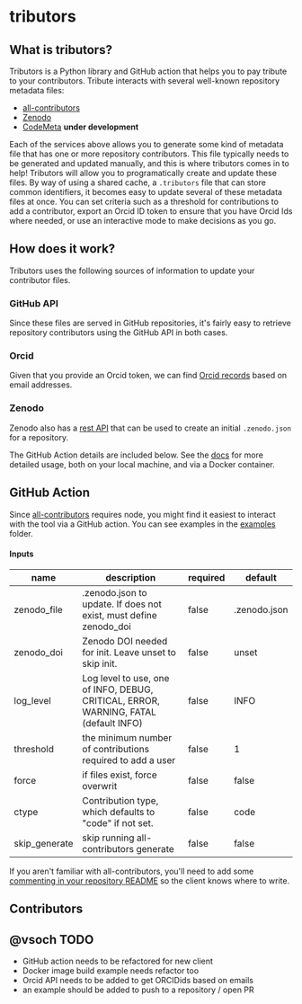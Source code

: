# tributors

<!-- ALL-CONTRIBUTORS-BADGE:START - Do not remove or modify this section -->
<!-- ALL-CONTRIBUTORS-BADGE:END -->

## What is tributors?

Tributors is a Python library and GitHub action that helps you to pay tribute to your
contributors. Tribute interacts with several well-known repository metadata files:

 - [all-contributors](https://github.com/all-contributors)
 - [Zenodo](https://zenodo.org)
 - [CodeMeta](https://codemeta.github.io/) **under development**

Each of the services above allows you to generate some kind of metadata file
that has one or more repository contributors. This file typically needs to be
generated and updated manually, and this is where tributors comes in to help!
Tributors will allow you to programatically create and update these files.
By way of using a shared cache, a `.tributors` file that can store common
identifiers, it becomes easy to update several of these metadata files at once.
You can set criteria such as a threshold for contributions to add a contributor,
export an Orcid ID token to ensure that you have Orcid Ids where needed,
or use an interactive mode to make decisions as you go.

## How does it work?

Tributors uses the following sources of information to update your contributor
files.

### GitHub API
Since these files are served in GitHub repositories, it's fairly easy to
retrieve repository contributors using the GitHub API in both cases.

### Orcid

Given that you provide an Orcid token, we can find [Orcid records](https://members.orcid.org/api/tutorial/read-orcid-records) based on email addresses.

### Zenodo

Zenodo also has a [rest API](https://developers.zenodo.org/) that can be used to create an initial `.zenodo.json` for a repository. 

The GitHub Action details are included below. See the [docs](docs) for more detailed
usage, both on your local machine, and via a Docker container.

## GitHub Action

Since [all-contributors](https://github.com/all-contributors) requires node,
you might find it easiest to interact with the tool via a GitHub action.
You can see examples in the [examples](examples) folder.

#### Inputs

| name | description | required | default |
|------|-------------|----------|---------|
| zenodo_file | .zenodo.json to update. If does not exist, must define zenodo_doi | false | .zenodo.json | 
| zenodo_doi | Zenodo DOI needed for init. Leave unset to skip init. | false | unset | 
| log_level | Log level to use, one of INFO, DEBUG, CRITICAL, ERROR, WARNING, FATAL (default INFO) | false | INFO | 
| threshold | the minimum number of contributions required to add a user | false | 1 | 
| force | if files exist, force overwrit | false | false |
| ctype |Contribution type, which defaults to "code" if not set. | false | code |
| skip_generate | skip running all-contributors generate | false | false |

If you aren't familiar with all-contributors, you'll need to add some
[commenting in your repository README](https://allcontributors.org/docs/en/cli/usage)
so the client knows where to write.

## Contributors

<!-- ALL-CONTRIBUTORS-LIST:START - Do not remove or modify this section -->
<!-- ALL-CONTRIBUTORS-LIST:END -->


## @vsoch TODO

 - GitHub action needs to be refactored for new client
 - Docker image build example needs refactor too
 - Orcid API needs to be added to get ORCIDids based on emails
 - an example should be added to push to a repository / open PR
